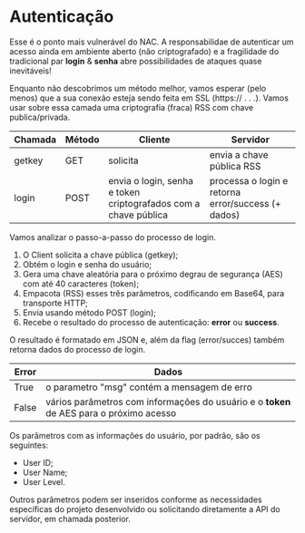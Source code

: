 # Autenticação

Esse é o ponto mais vulnerável do NAC. A responsabilidae de autenticar um acesso ainda em ambiente aberto (não criptografado) e a fragilidade do tradicional par **login** & **senha** abre possibilidades de ataques quase inevitáveis!

Enquanto não descobrimos um método melhor, vamos esperar (pelo menos) que a sua conexão esteja sendo feita em SSL (https:// . . .). Vamos usar sobre essa camada uma criptografia (fraca) RSS com chave publica/privada.


Chamada | Método | Cliente | Servidor
--------|--------|---------|---
getkey|GET|solicita|envia a chave pública RSS 
login|POST|envia o login, senha e token criptografados com a chave pública|processa o login e retorna error/success (+ dados)

Vamos analizar o passo-a-passo do processo de login.

1. O Client solicita a chave pública (getkey);
2. Obtém o login e senha do usuário;
3. Gera uma chave aleatória para o próximo degrau de segurança (AES) com até 40 caracteres (token);
4. Empacota (RSS) esses três parâmetros, codificando em Base64, para transporte HTTP;
5. Envia usando método POST (login);
6. Recebe o resultado do processo de autenticação: **error** ou **success**.

O resultado é formatado em JSON e, além da flag (error/succes) também retorna dados do processo de login.

Error|Dados
---|---
True|o parametro "msg" contém a mensagem de erro
False|vários parâmetros com informações do usuário e o **token** de AES para o próximo acesso

Os parâmetros com as informações do usuário, por padrão, são os seguintes:

* User ID;
* User Name;
* User Level.

Outros parâmetros podem ser inseridos conforme as necessidades específicas do projeto desenvolvido ou solicitando diretamente a API do servidor, em chamada posterior.
